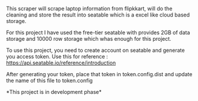 This scraper will scrape laptop information from flipkkart, will do the cleaning and store the result into seatable which is a excel like cloud based storage.

For this project I have used the free-tier seatable with provides 2GB of data storage and 10000 row storage which whas enough for this project.

To use this project, you need to create account on seatable and generate you access token. Use this for reference : https://api.seatable.io/reference/introduction

After generating your token, place that token in token.config.dist and update the name of this file to token.config

\*This project is in development phase\*
